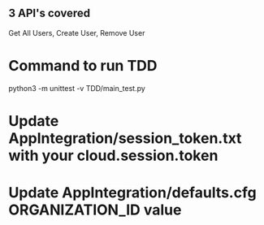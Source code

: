 ## 3 API's covered 
Get All Users, Create User, Remove User

# Command to run TDD
python3 -m unittest -v TDD/main_test.py

# Update AppIntegration/session_token.txt with your cloud.session.token

# Update AppIntegration/defaults.cfg ORGANIZATION_ID value 

